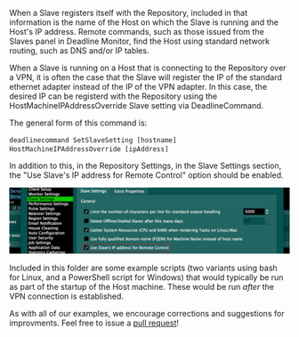 When a Slave registers itself with the Repository, included in that information is the name of the Host on which the 
Slave is running and the Host's IP address.  Remote commands, such as those issued from the Slaves panel in Deadline 
Monitor, find the Host using standard network routing, such as DNS and/or IP tables.  

When a Slave is running on a Host that is connecting to the Repository over a VPN, it is often the case that the Slave
will register the IP of the standard ethernet adapter instead of the IP of the VPN adapter.  In this case, the desired 
IP can be registerd with the Repository using the  HostMachineIPAddressOverride Slave setting via DeadlineCommand.

The general form of this command is:

    deadlinecommand SetSlaveSetting [hostname] HostMachineIPAddressOverride [ipAddress]
   
In addition to this, in the Repository Settings, in the Slave Settings section, the "Use Slave's IP address for 
Remote Control"  option should be enabled.

![Slave Settings](slave_settings_screencap.png)

Included in this folder are some example scripts (two variants using bash for Linux, and a PowerShell script for 
Windows) that would typically be run as part of the startup of the Host machine. These would be run *after* the VPN 
connection is established.

As with all of our examples, we encourage corrections and suggestions for improvments.  Feel free to issue a 
[pull request](https://help.github.com/articles/using-pull-requests/)!